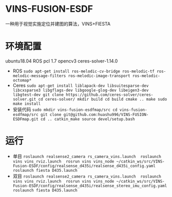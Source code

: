 # VINS-FUSION-ESDF
一种用于视觉实施定位并建图的算法，VINS+FIESTA
# 环境配置
ubuntu18.04
ROS
pcl 1.7
opencv3
ceres-solver-1.14.0
- ROS
``
sudo apt-get install ros-melodic-cv-bridge ros-melodic-tf ros-melodic-message-filters ros-melodic-image-transport ros-melodic-octomap*
``
- Ceres
``
sudo apt-get install liblapack-dev libsuitesparse-dev libcxsparse3 libgflags-dev libgoogle-glog-dev libeigen3-dev libgtest-dev
git clone https://github.com/ceres-solver/ceres-solver.git
cd ceres-solver/
mkdir build
cd build
cmake ..
make
sudo make install
``
- 安装代码
``
sudo mkdir vins-fusion-esdfmap/src
cd vins-fusion-esdfmap/src
git clone git@github.com:huashu996/VINS-FUSION-ESDFmap.git
cd ..
catkin_make
source devel/setup.bash
``
# 运行
- 单目
``
roslaunch realsense2_camera rs_camera_vins.launch 
roslaunch vins vins_rviz.launch 
rosrun vins vins_node ~/catkin_ws/src/VINS-Fusion-ESDF/config/realsense_d435i/realsense_d435i_config.yaml
roslaunch fiesta D435.launch
``
- 双目
``
roslaunch realsense2_camera rs_camera_vins.launch 
roslaunch vins vins_rviz.launch 
rosrun vins vins_node ~/catkin_ws/src/VINS-Fusion-ESDF/config/realsense_d435i/realsense_stereo_imu_config.yaml
roslaunch fiesta D435.launch
``
